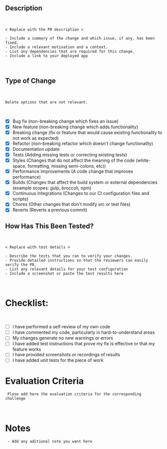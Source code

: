 ## Description
​
```
< Replace with the PR description >
​
- Include a summary of the change and which issue, if any, has been fixed.
- Include a relevant motivation and a context.
- List any dependencies that are required for this change.
- Include a link to your deployed app
```
​
## Type of Change
​
```
Delete options that are not relevant.
```
​
- [x] Bug fix (non-breaking change which fixes an issue)
- [x] New feature (non-breaking change which adds functionality)
- [x] Breaking change (fix or feature that would cause existing functionality to not work as expected)
- [x] Refactor (non-breaking refactor which doesn't change functionality)
- [x] Documentation update
- [x] Tests (Adding missing tests or correcting existing tests)
- [x] Styles (Changes that do not affect the meaning of the code (white-space, formatting, missing semi-colons, etc))
- [x] Performance Improvements (A code change that improves performance)
- [x] Builds (Changes that affect the build system or external dependencies (example scopes: gulp, broccoli, npm)
- [x] Continuous Integrations (Changes to our CI configuration files and scripts)
- [x] Chores (Other changes that don't modify src or test files)
- [x] Reverts (Reverts a previous commit)
​
## How Has This Been Tested?
​
```
< Replace with test details >
​
- Describe the tests that you ran to verify your changes.
- Provide detailed instructions so that the reviewers can easily verify the PR.
- List any relevant details for your test configuration
- Include a screenshot or paste the test results here
```
​
# Checklist:
​
- [ ] I have performed a self-review of my own code
- [ ] I have commented my code, particularly in hard-to-understand areas
- [ ] My changes generate no new warnings or errors
- [ ] I have added test instructions that prove my fix is effective or that my feature works
- [ ] I have provided screenshots or recordings of results
- [ ] I have added unit tests for the piece of work
​
# Evaluation Criteria
```
 Plese add here the evaluation criteria for the corresponding challenge
```
​
# Notes 
```
 - Add any aditional note you want here
```
